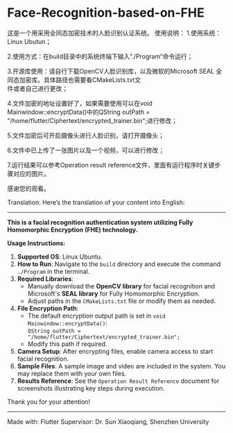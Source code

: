 # Face-Recognition-based-on-FHE

这是一个用采用全同态加密技术的人脸识别认证系统。
使用说明：
1.使用系统：Linux Ubutun；

2.使用方式：在build目录中的系统终端下输入”./Program“命令运行；

3.开源库使用：请自行下载OpenCV人脸识别库，以及微软的Microsoft SEAL 全同态加密库。具体路径也需要看CMakeLists.txt文   
    件或者自己进行更改；

4.文件加密的地址设置好了，如果需要使用可以在void Mainwindow::encryptData()中的QString outPath =           
    "/home/flutter/Ciphertext/encrypted_trainer.bin";进行修改；

5.文件加密后可开启摄像头进行人脸识别，请打开摄像头；

6.文件中已上传了一张图片以及一个视频，可以进行修改；

7.运行结果可以参考Operation result reference文件，里面有运行程序时关键步骤对应的图片。

感谢您的观看。

Translation:
Here’s the translation of your content into English:

---

**This is a facial recognition authentication system utilizing Fully Homomorphic Encryption (FHE) technology.**  

**Usage Instructions:**  

1. **Supported OS**: Linux Ubuntu.  
2. **How to Run**: Navigate to the `build` directory and execute the command `./Program` in the terminal.  
3. **Required Libraries**:  
   - Manually download the **OpenCV library** for facial recognition and Microsoft's **SEAL library** for Fully Homomorphic Encryption.  
   - Adjust paths in the `CMakeLists.txt` file or modify them as needed.  
4. **File Encryption Path**:  
   - The default encryption output path is set in `void Mainwindow::encryptData()`:  
     `QString outPath = "/home/flutter/Ciphertext/encrypted_trainer.bin";`  
   - Modify this path if required.  
5. **Camera Setup**: After encrypting files, enable camera access to start facial recognition.  
6. **Sample Files**: A sample image and video are included in the system. You may replace them with your own files.  
7. **Results Reference**: See the `Operation Result Reference` document for screenshots illustrating key steps during execution.  

Thank you for your attention!  

---

Made with: Flutter
Supervisor: Dr. Sun Xiaoqiang, Shenzhen University
